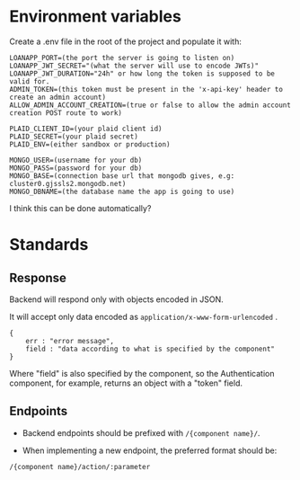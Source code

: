 # Environment variables

Create a .env file in the root of the project and populate it with:

```
LOANAPP_PORT=(the port the server is going to listen on)
LOANAPP_JWT_SECRET="(what the server will use to encode JWTs)"
LOANAPP_JWT_DURATION="24h" or how long the token is supposed to be valid for.
ADMIN_TOKEN=(this token must be present in the 'x-api-key' header to create an admin account)
ALLOW_ADMIN_ACCOUNT_CREATION=(true or false to allow the admin account creation POST route to work)

PLAID_CLIENT_ID=(your plaid client id)
PLAID_SECRET=(your plaid secret)
PLAID_ENV=(either sandbox or production)

MONGO_USER=(username for your db)
MONGO_PASS=(password for your db)
MONGO_BASE=(connection base url that mongodb gives, e.g: cluster0.gjssls2.mongodb.net)
MONGO_DBNAME=(the database name the app is going to use)

```

I think this can be done automatically?

# Standards

## Response

Backend will respond only with objects encoded in JSON.

It will accept only data encoded as ``application/x-www-form-urlencoded`` .


```
{
    err : "error message",
    field : "data according to what is specified by the component"
}
```

Where "field" is also specified by the component, so the Authentication component, for example, returns an object with a "token" field.


## Endpoints

- Backend endpoints should be prefixed with ``/{component name}/``.

- When implementing a new endpoint, the preferred format should be:

```
/{component name}/action/:parameter
```



